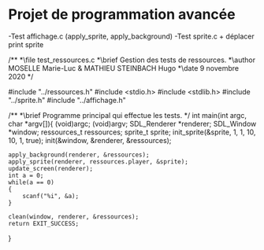 # Projet de programmation avancée

-Test affichage.c (apply_sprite, apply_background)
-Test sprite.c + déplacer print sprite





/**
 *\file test_ressources.c
 *\brief Gestion des tests de ressources.
 *\author MOSELLE Marie-Luc & MATHIEU STEINBACH Hugo
 *\date 9 novembre 2020
*/

#include "../ressources.h"
#include <stdio.h>
#include <stdlib.h>
#include "../sprite.h"
#include "../affichage.h"

/**
 *\brief Programme principal qui effectue les tests.
*/
int main(int argc, char *argv[]){
    (void)argc;
    (void)argv;
    SDL_Renderer *renderer;
    SDL_Window *window;
    ressources_t ressources;
    sprite_t sprite;
    init_sprite(&sprite, 1, 1, 10, 10, 1, true);
    init(&window, &renderer, &ressources);

    apply_background(renderer, &ressources);
    apply_sprite(renderer, ressources.player, &sprite);
    update_screen(renderer);
    int a = 0;
    while(a == 0)
    {
        scanf("%i", &a);
    }

    clean(window, renderer, &ressources);
    return EXIT_SUCCESS;
}



